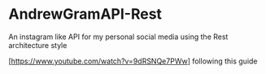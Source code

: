 # AndrewGramAPI-Rest
An instagram like API for my personal social media using the Rest architecture style

[https://www.youtube.com/watch?v=9dRSNQe7PWw] following this guide

